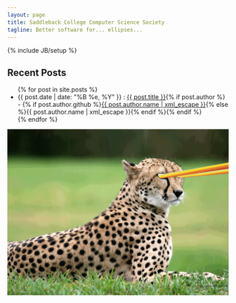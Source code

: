 ```yaml
---
layout: page
title: Saddleback College Computer Science Society
tagline: Better software for... ellipses...
---
```

{% include JB/setup %}

## Recent Posts

<ul class="posts">
  {% for post in site.posts %}
    <li><span>{{ post.date | date: "%B %e, %Y" }}</span> : <a href="{{ BASE_PATH }}{{ post.url }}">{{ post.title }}</a>{% if post.author %} - {% if post.author.github %}<a href="https://github.com/{{post.author.github | xml_escape}}">{{ post.author.name | xml_escape }}</a>{% else %}{{ post.author.name | xml_escape }}{% endif %}{% endif %}</li>
  {% endfor %}
</ul>

![beautiful, beautiful tiger](/images/tiger.gif)

